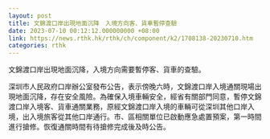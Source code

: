 ```yaml
---
layout: post
title: 文錦渡口岸出現地面沉降　入境方向客、貨車暫停查驗
date: 2023-07-10 00:12:12.000000000 +08:00
link: https://news.rthk.hk/rthk/ch/component/k2/1708138-20230710.htm
categories: rthk
---
```


文錦渡口岸出現地面沉降，入境方向需要暫停客、貨車的查驗。

深圳市人民政府口岸辦公室發布公告，表示傍晚六時，文錦渡口岸入境通關現場出現地面沉降，存在安全風險。為確保入境車輛安全，經省有關部門同意，暫停文錦渡口岸入境客、貨車通關業務，原經文錦渡口岸入境的車輛可從深圳其他口岸入境，出入境旅客從其他口岸通行。市、區相關單位已啟動應急處置預案，第一時間進行搶修。恢復通關時間有待搶修完成後及時公告。
